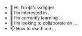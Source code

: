 - 👋 Hi, I’m @fossdigger
- 👀 I’m interested in ...
- 🌱 I’m currently learning ...
- 💞️ I’m looking to collaborate on ...
- 📫 How to reach me ...

<!---
fossdigger/fossdigger is a ✨ special ✨ repository because its `README.md` (this file) appears on your GitHub profile.
You can click the Preview link to take a look at your changes.
--->
